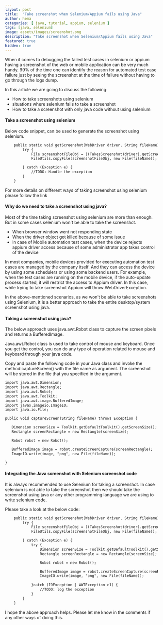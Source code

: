 ```yaml
---
layout: post
title:  "Take screenshot when Selenium/Appium fails using Java"
author: hema
categories: [ java, tutorial, appium, selenium ]
tags: [java, selenium]
image: assets/images/screenshot.png
description: "Take screenshot when Selenium/Appium fails using Java"
featured: true
hidden: true
---
```


When it comes to debugging the failed test cases in selenium or appium having a screenshot of the web or mobile application can be very much handy.
99% of the time one can identify the reason for automated test case failure just by seeing the screenshot at the time of failure without having to go through the logs dump.

In this article we are going to discuss the following:
* How to take screenshots using selenium
* situations where selenium fails to take a screenshot
* How to take a screenshot with only java code without using selenium

#### Take a screenshot using selenium

Below code snippet, can be used to generate the screenshot using selenium.

```html
    public static void getScreenshot(WebDriver driver, String fileName) {
        try {
            File screenshotFileObj = ((TakesScreenshot)driver).getScreenshotAs(OutputType.FILE);
            FileUtils.copyFile(screenshotFileObj, new File(fileName));

        } catch (Exception e) {
            //TODO: Handle the exception
        }
    }
```

For more details on different ways of taking screenshot using selenium please follow the link

#### Why do we need to take a screenshot using java?

Most of the time taking screenshot using selenium are more than enough. But in some cases selenium won't be able to take the screenshot.
* When browser window went not responding state
* When the driver object got killed because of some issue
* In case of Mobile automation test cases, when the device rejects appium driver access because of some administrator app takes control of the device

In most companies, mobile devices provided for executing automation test cases are managed by the company itself. And they can access the device by using some schedulers or using some backend users. For example, when the test cases are running on the mobile device, if the auto-update process started, it will restrict the access to Appium driver. In this case, while trying to take screenshot Appium will throw WebDriverException.

In the above-mentioned scenarios, as we won't be able to take screenshots using Selenium, it is a better approach to take the entire desktop/system screenshot using java.  

#### Taking a screenshot using java?

The below approach uses java.awt.Robot class to capture the screen pixels and returns a BufferedImage. 

Java.awt.Robot class is used to take control of mouse and keyboard. Once you get the control, you can do any type of operation related to mouse and keyboard through your java code.

Copy and paste the following code in your Java class and invoke the method captureScreen() with the file name as argument. The screenshot will be stored in the file that you specified in the argument.

```html
import java.awt.Dimension;
import java.awt.Rectangle;
import java.awt.Robot;
import java.awt.Toolkit;
import java.awt.image.BufferedImage;
import javax.imageio.ImageIO;
import java.io.File;

public void captureScreen(String fileName) throws Exception {

   Dimension screenSize = Toolkit.getDefaultToolkit().getScreenSize();
   Rectangle screenRectangle = new Rectangle(screenSize);

   Robot robot = new Robot();

   BufferedImage image = robot.createScreenCapture(screenRectangle);
   ImageIO.write(image, "png", new File(fileName));

}
```

#### Integrating the Java screenshot with Selenium screenshot code

It is always recommended to use Selenium for taking a screenshot. In case selenium is not able to take the screenshot then we should take the screenshot using java or any other programming language we are using to write selenium code.

Please take a look at the below code:

```html
    public static void getScreenshot(WebDriver driver, String fileName) {
        try {
            File screenshotFileObj = ((TakesScreenshot)driver).getScreenshotAs(OutputType.FILE);
            FileUtils.copyFile(screenshotFileObj, new File(fileName));

        } catch (Exception e) {
            try {
                Dimension screenSize = Toolkit.getDefaultToolkit().getScreenSize();
                Rectangle screenRectangle = new Rectangle(screenSize);

                Robot robot = new Robot();

                BufferedImage image = robot.createScreenCapture(screenRectangle);
                ImageIO.write(image, "png", new File(fileName));
                
            }catch (IOException | AWTException e1) {
                //TODO: log the exception
            }
        }
    }
```

I hope the above approach helps. Please let me know in the comments if any other ways of doing this.
